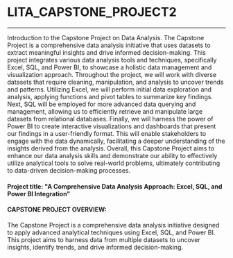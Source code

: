 # LITA_CAPSTONE_PROJECT2
------------------
Introduction to the Capstone Project on Data Analysis. The Capstone Project is a comprehensive data analysis initiative that uses datasets to extract meaningful insights and drive informed decision-making. This project integrates various data analysis tools and techniques, specifically Excel, SQL, and Power BI, to showcase a holistic data management and visualization approach.
Throughout the project, we will work with diverse datasets that require cleaning, manipulation, and analysis to uncover trends and patterns. Utilizing Excel, we will perform initial data exploration and analysis, applying functions and pivot tables to summarize key findings. Next, SQL will be employed for more advanced data querying and management, allowing us to efficiently retrieve and manipulate large datasets from relational databases.
Finally, we will harness the power of Power BI to create interactive visualizations and dashboards that present our findings in a user-friendly format. This will enable stakeholders to engage with the data dynamically, facilitating a deeper understanding of the insights derived from the analysis. Overall, this Capstone Project aims to enhance our data analysis skills and demonstrate our ability to effectively utilize analytical tools to solve real-world problems, ultimately contributing to data-driven decision-making processes.

#### Project title: "A Comprehensive Data Analysis Approach: Excel, SQL, and Power BI Integration"

#### CAPSTONE PROJECT OVERVIEW:
The Capstone Project is a comprehensive data analysis initiative designed to apply advanced analytical techniques using Excel, SQL, and Power BI. This project aims to harness data from multiple datasets to uncover insights, identify trends, and drive informed decision-making.
